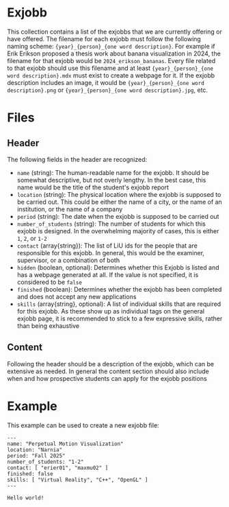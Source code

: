 # Exjobb
This collection contains a list of the exjobbs that we are currently offering or have offered.  The filename for each exjobb must follow the following naming scheme:  `{year}_{person}_{one word description}`.  For example if Erik Erikson proposed a thesis work about banana visualization in 2024, the filename for that exjobb would be `2024_erikson_bananas`.  Every file related to that exjobb should use this filename and at least `{year}_{person}_{one word description}.mdx` must exist to create a webpage for it.  If the exjobb description includes an image, it would be `{year}_{person}_{one word description}.png` or `{year}_{person}_{one word description}.jpg`, etc.


# Files
## Header
The following fields in the header are recognized:
 - `name` (string): The human-readable name for the exjobb.  It should be somewhat descriptive, but not overly lengthy.  In the best case, this name would be the title of the student's exjobb report
 - `location` (string): The physical location where the exjobb is supposed to be carried out.  This could be either the name of a city, or the name of an institution, or the name of a company
 - `period` (string): The date when the exjobb is supposed to be carried out
 - `number_of_students` (string): The number of students for which this exjobb is designed.  In the overwhelming majority of cases, this is either `1`, `2`, or `1-2`
 - `contact` (array{string}): The list of LiU ids for the people that are responsible for this exjobb.  In general, this would be the examiner, supervisor, or a combination of both
 - `hidden` (boolean, optional): Determines whether this Exjobb is listed and has a webpage generated at all. If the value is not specified, it is considered to be `false`
 - `finished` (boolean): Determines whether the exjobb has been completed and does not accept any new applications
 - `skills` (array{string}, optional): A list of individual skills that are required for this exjobb.  As these show up as individual tags on the general exjobb page, it is recommended to stick to a few expressive skills, rather than being exhaustive

## Content
Following the header should be a description of the exjobb, which can be extensive as needed.  In general the content section should also include when and how prospective students can apply for the exjobb positions


# Example
This example can be used to create a new exjobb file:

```mdx
---
name: "Perpetual Motion Visualization"
location: "Narnia"
period: "Fall 2025"
number_of_students: "1-2"
contact: [ "erier01", "maxmu02" ]
finished: false
skills: [ "Virtual Reality", "C++", "OpenGL" ]
---

Hello world!
```
